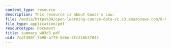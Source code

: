 ```yaml
---
content_type: resource
description: This resource is about Gauss's Law.
file: /media/https%3A/open-learning-course-data-rc.s3.amazonaws.com/8-02-physics-ii-electricity-and-magnetism-spring-2007/7cdfd90f7b98a7785e6e8fc210b27043_summary_w03d3.pdf
file_type: application/pdf
resourcetype: Document
title: summary_w03d3.pdf
uid: 7cdfd90f-7b98-a778-5e6e-8fc210b27043
---
```

